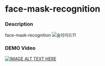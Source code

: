 # face-mask-recognition
### Description
face-mask-recognition
![슬라이드11](https://user-images.githubusercontent.com/60137997/107308512-1d288700-6acc-11eb-991d-78590f17af6d.JPG)

### DEMO Video
[![IMAGE ALT TEXT HERE](https://img.youtube.com/vi/ReihSrUHZ90/0.jpg)](https://www.youtube.com/watch?v=ReihSrUHZ90)
